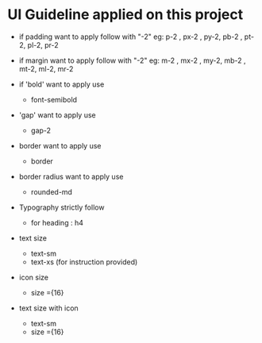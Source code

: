 # UI Guideline applied on this project

- if padding want to apply  follow with "-2"
  eg: p-2 , px-2 , py-2, pb-2 , pt-2, pl-2, pr-2

- if margin want to apply  follow with "-2"
  eg: m-2 , mx-2 , my-2, mb-2 , mt-2, ml-2, mr-2

- if 'bold' want to apply use
   - font-semibold

- 'gap' want to apply use
   - gap-2

- border want to apply use
   - border

- border radius want to apply use
   - rounded-md

- Typography strictly follow
   - for heading : h4 

- text size
    - text-sm
    - text-xs (for instruction provided)
   
- icon size 
     - size ={16}
    
- text size with icon
    - text-sm
    - size ={16}
